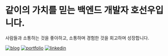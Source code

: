 # 같이의 가치를 믿는 백엔드 개발자 호선우입니다.

사람들과 소통하는 것을 좋아하고, 소통하며 경험한 것을 회고하며 성장합니다.

[![blog](https://img.shields.io/badge/Blog-000000?style=for-the-badge&logo=gatsby&logoColor=white)](https://velog.io/@haron)
[![portfolio](https://img.shields.io/badge/PORTFOLIO-000000?style=for-the-badge&logo=readme&logoColor=white)](https://cyclic-garlic-87a.notion.site/45d402d1c0204c2ab1852a3463214940?pvs=25)
[![linkedin](https://img.shields.io/badge/LinkedIn-000000?style=for-the-badge&logo=linkedin&logoColor=white)](https://www.linkedin.com/in/%EC%84%A0%EC%9A%B0-%ED%98%B8-86b45823a?utm_source=share&utm_campaign=share_via&utm_content=profile&utm_medium=ios_app)
